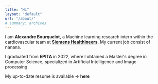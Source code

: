 ```yaml
---
title: "Hi"
layout: "default"
url: "/about/"
# summary: archives
---
```


<!-- # Hi -->

I am **Alexandre Bourquelot**, a Machine learning research intern within the cardiovascular team at **[Siemens Healthineers](https://www.siemens-healthineers.com/)**.
My current job consist of nanana.

I graduated from **EPITA** in 2022, where I obtained a Master's degree in Computer Science, specialized in Artificial Intelligence and Image processing.

My up-to-date resume is available -> **here**

